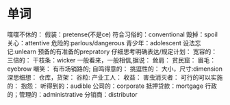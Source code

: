 # 单词

喋喋不休的：
假装：pretense(不是ce)
符合习俗的：conventional
毁掉：spoil
关心：attentive
危险的:parlous/dangerous
青少年：adolescent
设法忘记:unlearn
预备的有准备的prepratory
仔细思考明确表达/规定计划：
宽容的：
三倍的：
干枝条：wicker
一般看来，一般相信,据说：
耸肩：
贫民窟：
眉毛：eyebrow
嘲笑：
有市场销路的;
自鸣得意的：
挑逗性的：
大小，尺寸:dimension
深思细想：
仓库，货架：
谷粒:
产业工人：
收益：
害虫消灭者：
可行的可以实施的：
抱怨：
听得到的：audible
公司的：corporate
抵押贷款：mortgage
行政的；管理的：administrative
分销商：distributor

